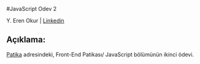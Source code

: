 #JavaScript Odev 2

Y. Eren Okur
| [Linkedin](https://www.linkedin.com/in/eren0kur/)

## Açıklama:

[Patika](https://www.patika.dev/) adresindeki, Front-End Patikası/ JavaScript bölümünün ikinci ödevi.
